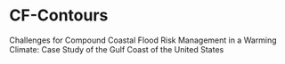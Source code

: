 # CF-Contours
Challenges for Compound Coastal Flood Risk Management in a Warming Climate: Case Study of the Gulf Coast of the United States
